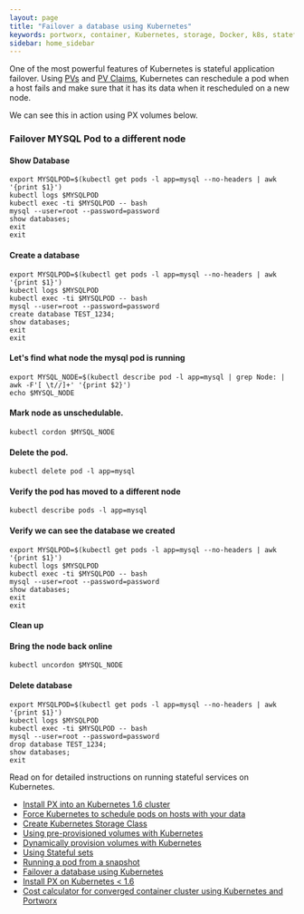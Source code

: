 ```yaml
---
layout: page
title: "Failover a database using Kubernetes"
keywords: portworx, container, Kubernetes, storage, Docker, k8s, stateful application failover, database failover, pv, pv claim, persistent disk
sidebar: home_sidebar
---
```

One of the most powerful features of Kubernetes is stateful application failover.  Using [PVs](https://kubernetes.io/docs/concepts/storage/persistent-volumes/) and [PV Claims](https://kubernetes.io/docs/concepts/storage/persistent-volumes/#persistentvolumeclaims), Kubernetes can reschedule a pod when a host fails and make sure that it has its data when it rescheduled on a new node.

We can see this in action using PX volumes below.

### Failover MYSQL Pod to a different node

#### Show Database
````
export MYSQLPOD=$(kubectl get pods -l app=mysql --no-headers | awk '{print $1}')
kubectl logs $MYSQLPOD
kubectl exec -ti $MYSQLPOD -- bash
mysql --user=root --password=password
show databases;
exit
exit
````

#### Create a database 

````
export MYSQLPOD=$(kubectl get pods -l app=mysql --no-headers | awk '{print $1}')
kubectl logs $MYSQLPOD
kubectl exec -ti $MYSQLPOD -- bash
mysql --user=root --password=password
create database TEST_1234;
show databases;
exit
exit
````

#### Let's find what node the mysql pod is running
````
export MYSQL_NODE=$(kubectl describe pod -l app=mysql | grep Node: | awk -F'[ \t//]+' '{print $2}')
echo $MYSQL_NODE
````
#### Mark node as unschedulable.
````
kubectl cordon $MYSQL_NODE
````
#### Delete the pod.  
````
kubectl delete pod -l app=mysql
````
#### Verify the pod has moved to a different node
````
kubectl describe pods -l app=mysql
````
#### Verify we can see the database we created
````
export MYSQLPOD=$(kubectl get pods -l app=mysql --no-headers | awk '{print $1}')
kubectl logs $MYSQLPOD
kubectl exec -ti $MYSQLPOD -- bash
mysql --user=root --password=password
show databases;
exit
exit
````
####  Clean up 

#### Bring the node back online
````
kubectl uncordon $MYSQL_NODE
````

#### Delete database
````
export MYSQLPOD=$(kubectl get pods -l app=mysql --no-headers | awk '{print $1}')
kubectl logs $MYSQLPOD
kubectl exec -ti $MYSQLPOD -- bash
mysql --user=root --password=password
drop database TEST_1234;
show databases;
exit
````

Read on for detailed instructions on running stateful services on Kubernetes.

* [Install PX into an Kubernetes 1.6 cluster]()
* [Force Kubernetes to schedule pods on hosts with your data](/kubernetes-convergence.html)
* [Create Kubernetes Storage Class](/kubernetes-define-storage-class.html)
* [Using pre-provisioned volumes with Kubernetes](/kubernetes-preprovisioned-volumes.html)
* [Dynamically provision volumes with Kubernetes](/kubernetes-dynamically-provisioned-volumes.html)
* [Using Stateful sets](/kubernetes-stateful-sets.html)
* [Running a pod from a snapshot](/kubernetes-running-a-pod-from-snapshot.html)
* [Failover a database using Kubernetes](kubernetes-database-failover.html)
* [Install PX on Kubernetes < 1.6](/kubernetes-run-with-flexvolume.html)
* [Cost calculator for converged container cluster using Kubernetes and Portworx](kubernetes-infrastructure-cost-calculator.html)
